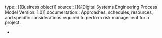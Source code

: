 type:: [[Business object]]
source:: [[@Digital Systems Engineering Process Model Version: 1.0]]
documentation:: Approaches, schedules, resources, and specific considerations required to perform risk management for a project.

-